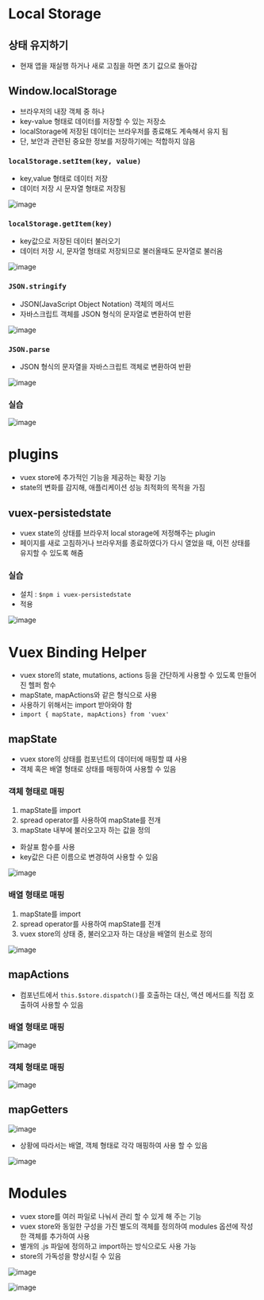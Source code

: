 # Local Storage
## 상태 유지하기
- 현재 앱을 재실행 하거나 새로 고침을 하면 초기 값으로 돌아감
## Window.localStorage
- 브라우저의 내장 객체 중 하나
- key-value 형태로 데이터를 저장할 수 있는 저장소
- localStorage에 저장된 데이터는 브라우저를 종료해도 계속해서 유지 됨
- 단, 보안과 관련된 중요한 정보를 저장하기에는 적합하지 않음
### `localStorage.setItem(key, value)`
- key,value 형태로 데이터 저장
- 데이터 저장 시 문자열 형태로 저장됨

![image](https://user-images.githubusercontent.com/122726684/236717548-5b269827-e585-4c9e-821b-cca7b11b5a06.png)

### `localStorage.getItem(key)`
- key값으로 저장된 데이터 불러오기
- 데이터 저장 시, 문자열 형태로 저장되므로 불러올때도 문자열로 불러옴

![image](https://user-images.githubusercontent.com/122726684/236717623-bab68828-67d7-4683-a0ab-7ba7c20d6a61.png)

### `JSON.stringify`
- JSON(JavaScript Object Notation) 객체의 메서드
- 자바스크립트 객체를 JSON 형식의 문자열로 변환하여 반환

![image](https://user-images.githubusercontent.com/122726684/236717801-08dd4ba1-19f5-4952-bb43-c0793bbd23e6.png)

### `JSON.parse`
- JSON 형식의 문자열을 자바스크립트 객체로 변환하여 반환

![image](https://user-images.githubusercontent.com/122726684/236717876-d857b37c-9bdb-460c-92ba-54a55776450c.png)

### 실습
![image](https://user-images.githubusercontent.com/122726684/236728598-d4ee10e7-b2a3-493b-b892-68f6b29a708b.png)

# plugins
- vuex store에 추가적인 기능을 제공하는 확장 기능
- state의 변화를 감지해, 애플리케이션 성능 최적화의 목적을 가짐

## vuex-persistedstate
- vuex state의 상태를 브라우저 local storage에 저정해주는 plugin
- 페이지를 새로 고침하거나 브라우저를 종료하였다가 다시 열었을 때, 이전 상태를 유지할 수 있도록 해줌

### 실습
- 설치 : `$npm i vuex-persistedstate`
- 적용

![image](https://user-images.githubusercontent.com/122726684/236718163-45181f26-2721-4692-a71d-92d8170d3519.png)

# Vuex Binding Helper
- vuex store의 state, mutations, actions 등을 간단하게 사용할 수 있도록 만들어진 헬퍼 함수
- mapState, mapActions와 같은 형식으로 사용
- 사용하기 위해서는 import 받아와야 함
- `import { mapState, mapActions} from 'vuex'`

## mapState
- vuex store의 상태를 컴포넌트의 데이터에 매핑할 떄 사용
- 객체 혹은 배열 형태로 상태를 매핑하여 사용할 수 있음
### 객체 형태로 매핑
1. mapState를 import
2. spread operator를 사용하여 mapState를 전개
3. mapState 내부에 불러오고자 하는 값을 정의
- 화살표 함수를 사용
- key값은 다른 이름으로 변경하여 사용할 수 있음

![image](https://user-images.githubusercontent.com/122726684/236726041-0a1dced0-b3de-4d2b-bd06-c7491818a58d.png)

### 배열 형태로 매핑
1. mapState를 import
2. spread operator를 사용하여 mapState를 전개
3. vuex store의 상태 중, 불러오고자 하는 대상을 배열의 원소로 정의

![image](https://user-images.githubusercontent.com/122726684/236726131-c3afeef2-736f-4da3-944d-b3459a7a4838.png)

## mapActions
- 컴포넌트에서 `this.$store.dispatch()`를 호출하는 대신, 액션 메서드를 직접 호출하여 사용할 수 있음

### 배열 형태로 매핑
![image](https://user-images.githubusercontent.com/122726684/236727201-4b01ed0e-9a05-477c-853c-6a1fa966f082.png)
### 객체 형태로 매핑
![image](https://user-images.githubusercontent.com/122726684/236727246-3aac1085-6a1a-4e47-be3d-073a4171898e.png)

## mapGetters
![image](https://user-images.githubusercontent.com/122726684/236727291-13fda02b-26e3-4c61-b346-47e3b77d7af9.png)
- 상황에 따라서는 배열, 객체 형태로 각각 매핑하여 사용 할 수 있음

![image](https://user-images.githubusercontent.com/122726684/236727318-53c72f7e-daa5-4147-9915-20610cf41b04.png)

# Modules
- vuex store를 여러 파일로 나눠서 관리 할 수 있게 해 주는 기능
- vuex store와 동일한 구성을 가진 별도의 객체를 정의하여 modules 옵션에 작성한 객체를 추가하여 사용
- 별개의 .js 파일에 정의하고 import하는 방식으로도 사용 가능
- store의 가독성을 향상시킬 수 있음

![image](https://user-images.githubusercontent.com/122726684/236728438-f68f5d93-4281-4429-843e-fd8244fb073a.png)

![image](https://user-images.githubusercontent.com/122726684/236728464-3386c6c4-4d10-466a-a880-6b6b684c2cfa.png)